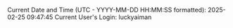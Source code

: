 Current Date and Time (UTC - YYYY-MM-DD HH:MM:SS formatted): 2025-02-25 09:47:45
Current User's Login: luckyaiman
